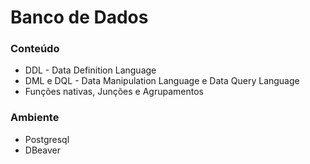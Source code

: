 # Banco de Dados

### Conteúdo

- DDL - Data Definition Language
- DML e DQL - Data Manipulation Language e Data Query Language
- Funções nativas, Junções e Agrupamentos

### Ambiente

- Postgresql
- DBeaver
